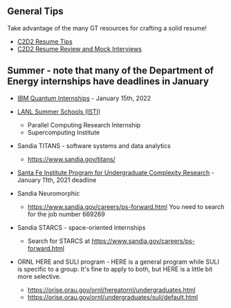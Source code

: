 ## General Tips
Take advantage of the many GT resources for crafting a solid resume! 
* [C2D2 Resume Tips](https://career.gatech.edu/crafting-resume)
* [C2D2 Resume Review and Mock Interviews](http://career.gatech.edu/mock-interviews)



## Summer - note that many of the Department of Energy internships have deadlines in January

* [IBM Quantum Internships](https://www.ibm.com/quantum/qurip) - January 15th, 2022

* [LANL Summer Schools (ISTI)](https://www.lanl.gov/projects/national-security-education-center/information-science-technology/summer-schools/index.php)
    * Parallel Computing Research Internship
    * Supercomputing Institute  

* Sandia TITANS - software systems and data analytics
    * https://www.sandia.gov/titans/

* [Santa Fe Institute Program for Undergraduate Complexity Research](https://santafe.edu/engage/learn/schools/undergraduate-complexity-research) - January 11th, 2021 deadline

* Sandia Neuromorphic
    * https://www.sandia.gov/careers/ps-forward.html You need to search for the job number 669269

* Sandia STARCS - space-oriented internships
    * Search for STARCS at https://www.sandia.gov/careers/ps-forward.html

* ORNL HERE and SULI program - HERE is a general program while SULI is specific to a group. It's fine to apply to both, but HERE is a little bit more selective. 
    * https://orise.orau.gov/ornl/hereatornl/undergraduates.html
    * https://orise.orau.gov/ornl/undergraduates/suli/default.html
